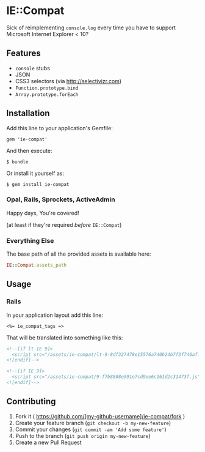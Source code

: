 # IE::Compat

Sick of reimplementing `console.log` every time you have to support Microsoft Internet Explorer < 10?

## Features

- `console` stubs
- JSON
- CSS3 selectors (via http://selectivizr.com)
- `Function.prototype.bind`
- `Array.prototype.forEach`


## Installation

Add this line to your application's Gemfile:

    gem 'ie-compat'

And then execute:

    $ bundle

Or install it yourself as:

    $ gem install ie-compat

### Opal, Rails, Sprockets, ActiveAdmin

Happy days, You're covered!

(at least if they're required *before* `IE::Compat`)


### Everything Else

The base path of all the provided assets is available here:

```ruby
IE::Compat.assets_path
```


## Usage

### Rails

In your application layout add this line:

```erb
<%= ie_compat_tags =>
```

That will be translated into something like this:

```html
<!--[if lt IE 9]>
  <script src="/assets/ie-compat/lt-9-8df327478e15576a740b24b7f3f746af.js" type="text/javascript"></script>
<![endif]-->

<!--[if IE 9]>
  <script src="/assets/ie-compat/9-f7b8808e991e7cd9ee6c161d2c31473f.js" type="text/javascript"></script>
<![endif]-->
```


## Contributing

1. Fork it ( https://github.com/[my-github-username]/ie-compat/fork )
2. Create your feature branch (`git checkout -b my-new-feature`)
3. Commit your changes (`git commit -am 'Add some feature'`)
4. Push to the branch (`git push origin my-new-feature`)
5. Create a new Pull Request
